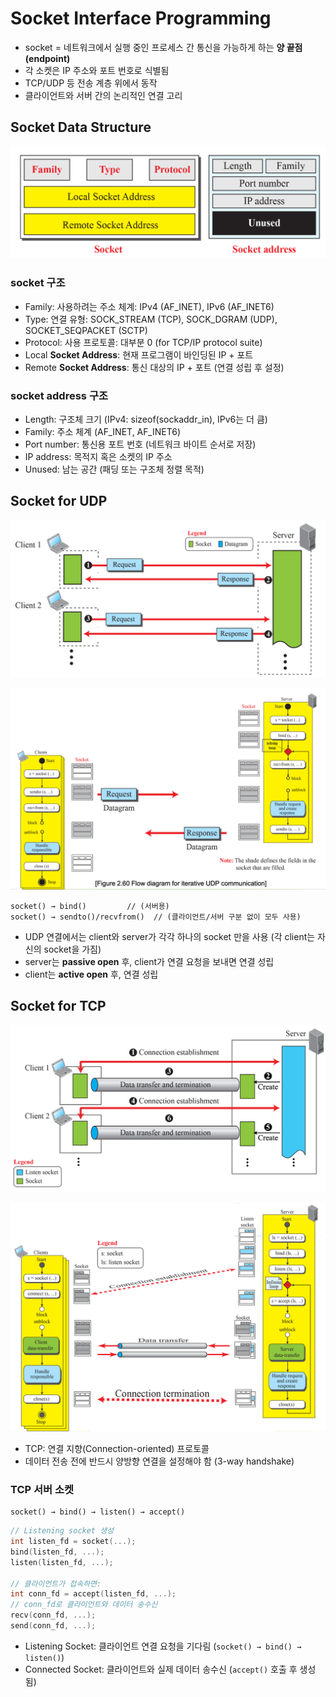 # Socket Interface Programming

- socket = 네트워크에서 실행 중인 프로세스 간 통신을 가능하게 하는 **양 끝점(endpoint)**
- 각 소켓은 IP 주소와 포트 번호로 식별됨
- TCP/UDP 등 전송 계층 위에서 동작
- 클라이언트와 서버 간의 논리적인 연결 고리

## Socket Data Structure

![socket data structure](../screenshots/2.5.1.png)

### socket 구조

- Family: 사용하려는 주소 체계: IPv4 (AF_INET), IPv6 (AF_INET6)
- Type: 연결 유형: SOCK_STREAM (TCP), SOCK_DGRAM (UDP), SOCKET_SEQPACKET (SCTP)
- Protocol: 사용 프로토콜: 대부분 0 (for TCP/IP protocol suite)
- Local **Socket Address**: 현재 프로그램이 바인딩된 IP + 포트
- Remote **Socket Address**: 통신 대상의 IP + 포트 (연결 성립 후 설정)

### socket address 구조

- Length: 구조체 크기 (IPv4: sizeof(sockaddr_in), IPv6는 더 큼)
- Family: 주소 체계 (AF_INET, AF_INET6)
- Port number: 통신용 포트 번호 (네트워크 바이트 순서로 저장)
- IP address: 목적지 혹은 소켓의 IP 주소
- Unused: 남는 공간 (패딩 또는 구조체 정렬 목적)

## Socket for UDP

![socket for UDP](../screenshots/2.5.2.png)

![flow diagram for UDP communication](../screenshots/2.5.3.png)

```
socket() → bind()         // (서버용)
socket() → sendto()/recvfrom()  // (클라이언트/서버 구분 없이 모두 사용)
```

- UDP 연결에서는 client와 server가 각각 하나의 socket 만을 사용 (각 client는 자신의 socket을 가짐)
- server는 **passive open** 후, client가 연결 요청을 보내면 연결 성립
- client는 **active open** 후, 연결 성립

## Socket for TCP

![socket for TCP](../screenshots/2.5.4.png)

![flow diagram for TCP communication](../screenshots/2.5.5.png)

- TCP: 연결 지향(Connection-oriented) 프로토콜
- 데이터 전송 전에 반드시 양방향 연결을 설정해야 함 (3-way handshake)

### TCP 서버 소켓

```
socket() → bind() → listen() → accept()
```

```c
// Listening socket 생성
int listen_fd = socket(...);
bind(listen_fd, ...);
listen(listen_fd, ...);

// 클라이언트가 접속하면:
int conn_fd = accept(listen_fd, ...);
// conn_fd로 클라이언트와 데이터 송수신
recv(conn_fd, ...);
send(conn_fd, ...);
```

- Listening Socket: 클라이언트 연결 요청을 기다림 (`socket() → bind() → listen()`)
- Connected Socket: 클라이언트와 실제 데이터 송수신 (`accept()` 호출 후 생성됨)
